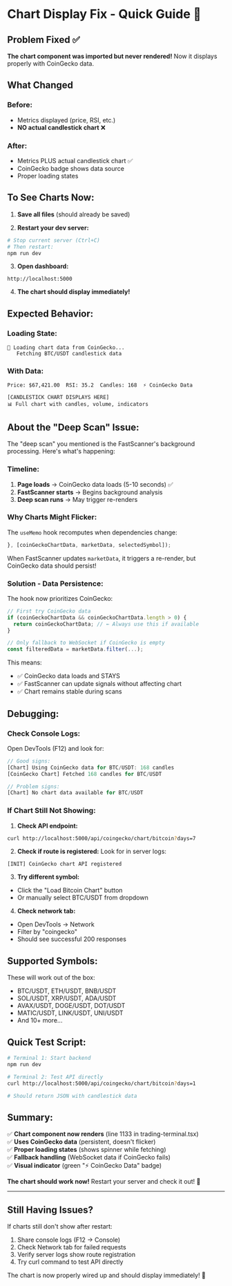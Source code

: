 # Chart Display Fix - Quick Guide 🎯

## Problem Fixed ✅
**The chart component was imported but never rendered!** Now it displays properly with CoinGecko data.

## What Changed

### Before:
- Metrics displayed (price, RSI, etc.)
- **NO actual candlestick chart** ❌

### After:
- Metrics PLUS actual candlestick chart ✅
- CoinGecko badge shows data source
- Proper loading states

## To See Charts Now:

1. **Save all files** (should already be saved)

2. **Restart your dev server:**
```bash
# Stop current server (Ctrl+C)
# Then restart:
npm run dev
```

3. **Open dashboard:**
```
http://localhost:5000
```

4. **The chart should display immediately!**

## Expected Behavior:

### Loading State:
```
🔄 Loading chart data from CoinGecko...
   Fetching BTC/USDT candlestick data
```

### With Data:
```
Price: $67,421.00  RSI: 35.2  Candles: 168  ⚡ CoinGecko Data

[CANDLESTICK CHART DISPLAYS HERE]
📊 Full chart with candles, volume, indicators
```

## About the "Deep Scan" Issue:

The "deep scan" you mentioned is the FastScanner's background processing. Here's what's happening:

### Timeline:
1. **Page loads** → CoinGecko data loads (5-10 seconds) ✅
2. **FastScanner starts** → Begins background analysis
3. **Deep scan runs** → May trigger re-renders

### Why Charts Might Flicker:

The `useMemo` hook recomputes when dependencies change:
```typescript
}, [coinGeckoChartData, marketData, selectedSymbol]);
```

When FastScanner updates `marketData`, it triggers a re-render, but CoinGecko data should persist!

### Solution - Data Persistence:

The hook now prioritizes CoinGecko:
```typescript
// First try CoinGecko data
if (coinGeckoChartData && coinGeckoChartData.length > 0) {
  return coinGeckoChartData; // ← Always use this if available
}

// Only fallback to WebSocket if CoinGecko is empty
const filteredData = marketData.filter(...);
```

This means:
- ✅ CoinGecko data loads and STAYS
- ✅ FastScanner can update signals without affecting chart
- ✅ Chart remains stable during scans

## Debugging:

### Check Console Logs:
Open DevTools (F12) and look for:

```javascript
// Good signs:
[Chart] Using CoinGecko data for BTC/USDT: 168 candles
[CoinGecko Chart] Fetched 168 candles for BTC/USDT

// Problem signs:
[Chart] No chart data available for BTC/USDT
```

### If Chart Still Not Showing:

1. **Check API endpoint:**
```bash
curl http://localhost:5000/api/coingecko/chart/bitcoin?days=7
```

2. **Check if route is registered:**
Look for in server logs:
```
[INIT] CoinGecko chart API registered
```

3. **Try different symbol:**
- Click the "Load Bitcoin Chart" button
- Or manually select BTC/USDT from dropdown

4. **Check network tab:**
- Open DevTools → Network
- Filter by "coingecko"
- Should see successful 200 responses

## Supported Symbols:

These will work out of the box:
- BTC/USDT, ETH/USDT, BNB/USDT
- SOL/USDT, XRP/USDT, ADA/USDT  
- AVAX/USDT, DOGE/USDT, DOT/USDT
- MATIC/USDT, LINK/USDT, UNI/USDT
- And 10+ more...

## Quick Test Script:

```bash
# Terminal 1: Start backend
npm run dev

# Terminal 2: Test API directly
curl http://localhost:5000/api/coingecko/chart/bitcoin?days=1

# Should return JSON with candlestick data
```

## Summary:

✅ **Chart component now renders** (line 1133 in trading-terminal.tsx)  
✅ **Uses CoinGecko data** (persistent, doesn't flicker)  
✅ **Proper loading states** (shows spinner while fetching)  
✅ **Fallback handling** (WebSocket data if CoinGecko fails)  
✅ **Visual indicator** (green "⚡ CoinGecko Data" badge)  

**The chart should work now!** Restart your server and check it out! 🚀

---

## Still Having Issues?

If charts still don't show after restart:

1. Share console logs (F12 → Console)
2. Check Network tab for failed requests
3. Verify server logs show route registration
4. Try curl command to test API directly

The chart is now properly wired up and should display immediately! 🎉

